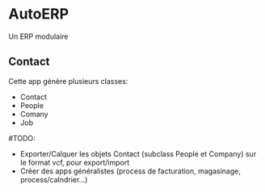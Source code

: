 # AutoERP

Un ERP modulaire

## Contact
	
Cette app génère plusieurs classes:

  - Contact
  - People
  - Comany
  - Job


#TODO:

  - Exporter/Calquer les objets Contact (subclass People et Company) sur le format vcf, pour export/import
  - Créer des apps généralistes (process de facturation, magasinage, process/calndrier...)
